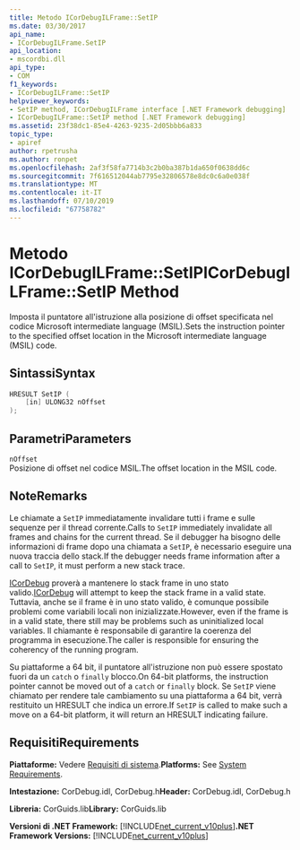 ```yaml
---
title: Metodo ICorDebugILFrame::SetIP
ms.date: 03/30/2017
api_name:
- ICorDebugILFrame.SetIP
api_location:
- mscordbi.dll
api_type:
- COM
f1_keywords:
- ICorDebugILFrame::SetIP
helpviewer_keywords:
- SetIP method, ICorDebugILFrame interface [.NET Framework debugging]
- ICorDebugILFrame::SetIP method [.NET Framework debugging]
ms.assetid: 23f38dc1-85e4-4263-9235-2d05bbb6a833
topic_type:
- apiref
author: rpetrusha
ms.author: ronpet
ms.openlocfilehash: 2af3f58fa7714b3c2b0ba387b1da650f0638dd6c
ms.sourcegitcommit: 7f616512044ab7795e32806578e8dc0c6a0e038f
ms.translationtype: MT
ms.contentlocale: it-IT
ms.lasthandoff: 07/10/2019
ms.locfileid: "67758782"
---
```

# <a name="icordebugilframesetip-method"></a><span data-ttu-id="06178-102">Metodo ICorDebugILFrame::SetIP</span><span class="sxs-lookup"><span data-stu-id="06178-102">ICorDebugILFrame::SetIP Method</span></span>
<span data-ttu-id="06178-103">Imposta il puntatore all'istruzione alla posizione di offset specificata nel codice Microsoft intermediate language (MSIL).</span><span class="sxs-lookup"><span data-stu-id="06178-103">Sets the instruction pointer to the specified offset location in the Microsoft intermediate language (MSIL) code.</span></span>  
  
## <a name="syntax"></a><span data-ttu-id="06178-104">Sintassi</span><span class="sxs-lookup"><span data-stu-id="06178-104">Syntax</span></span>  
  
```cpp  
HRESULT SetIP (  
    [in] ULONG32 nOffset  
);  
```  
  
## <a name="parameters"></a><span data-ttu-id="06178-105">Parametri</span><span class="sxs-lookup"><span data-stu-id="06178-105">Parameters</span></span>  
 `nOffset`  
 <span data-ttu-id="06178-106">Posizione di offset nel codice MSIL.</span><span class="sxs-lookup"><span data-stu-id="06178-106">The offset location in the MSIL code.</span></span>  
  
## <a name="remarks"></a><span data-ttu-id="06178-107">Note</span><span class="sxs-lookup"><span data-stu-id="06178-107">Remarks</span></span>  
 <span data-ttu-id="06178-108">Le chiamate a `SetIP` immediatamente invalidare tutti i frame e sulle sequenze per il thread corrente.</span><span class="sxs-lookup"><span data-stu-id="06178-108">Calls to `SetIP` immediately invalidate all frames and chains for the current thread.</span></span> <span data-ttu-id="06178-109">Se il debugger ha bisogno delle informazioni di frame dopo una chiamata a `SetIP`, è necessario eseguire una nuova traccia dello stack.</span><span class="sxs-lookup"><span data-stu-id="06178-109">If the debugger needs frame information after a call to `SetIP`, it must perform a new stack trace.</span></span>  
  
 <span data-ttu-id="06178-110">[ICorDebug](../../../../docs/framework/unmanaged-api/debugging/icordebug-interface.md) proverà a mantenere lo stack frame in uno stato valido.</span><span class="sxs-lookup"><span data-stu-id="06178-110">[ICorDebug](../../../../docs/framework/unmanaged-api/debugging/icordebug-interface.md) will attempt to keep the stack frame in a valid state.</span></span> <span data-ttu-id="06178-111">Tuttavia, anche se il frame è in uno stato valido, è comunque possibile problemi come variabili locali non inizializzate.</span><span class="sxs-lookup"><span data-stu-id="06178-111">However, even if the frame is in a valid state, there still may be problems such as uninitialized local variables.</span></span> <span data-ttu-id="06178-112">Il chiamante è responsabile di garantire la coerenza del programma in esecuzione.</span><span class="sxs-lookup"><span data-stu-id="06178-112">The caller is responsible for ensuring the coherency of the running program.</span></span>  
  
 <span data-ttu-id="06178-113">Su piattaforme a 64 bit, il puntatore all'istruzione non può essere spostato fuori da un `catch` o `finally` blocco.</span><span class="sxs-lookup"><span data-stu-id="06178-113">On 64-bit platforms, the instruction pointer cannot be moved out of a `catch` or `finally` block.</span></span> <span data-ttu-id="06178-114">Se `SetIP` viene chiamato per rendere tale cambiamento su una piattaforma a 64 bit, verrà restituito un HRESULT che indica un errore.</span><span class="sxs-lookup"><span data-stu-id="06178-114">If `SetIP` is called to make such a move on a 64-bit platform, it will return an HRESULT indicating failure.</span></span>  
  
## <a name="requirements"></a><span data-ttu-id="06178-115">Requisiti</span><span class="sxs-lookup"><span data-stu-id="06178-115">Requirements</span></span>  
 <span data-ttu-id="06178-116">**Piattaforme:** Vedere [Requisiti di sistema](../../../../docs/framework/get-started/system-requirements.md).</span><span class="sxs-lookup"><span data-stu-id="06178-116">**Platforms:** See [System Requirements](../../../../docs/framework/get-started/system-requirements.md).</span></span>  
  
 <span data-ttu-id="06178-117">**Intestazione:** CorDebug.idl, CorDebug.h</span><span class="sxs-lookup"><span data-stu-id="06178-117">**Header:** CorDebug.idl, CorDebug.h</span></span>  
  
 <span data-ttu-id="06178-118">**Libreria:** CorGuids.lib</span><span class="sxs-lookup"><span data-stu-id="06178-118">**Library:** CorGuids.lib</span></span>  
  
 <span data-ttu-id="06178-119">**Versioni di .NET Framework:** [!INCLUDE[net_current_v10plus](../../../../includes/net-current-v10plus-md.md)]</span><span class="sxs-lookup"><span data-stu-id="06178-119">**.NET Framework Versions:** [!INCLUDE[net_current_v10plus](../../../../includes/net-current-v10plus-md.md)]</span></span>
